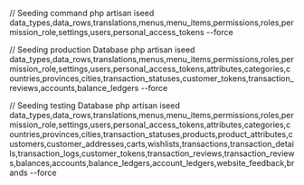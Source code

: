 
// Seeding command
php artisan iseed data_types,data_rows,translations,menus,menu_items,permissions,roles,permission_role,settings,users,personal_access_tokens --force


// Seeding production Database
php artisan iseed data_types,data_rows,translations,menus,menu_items,permissions,roles,permission_role,settings,users,personal_access_tokens,attributes,categories,countries,provinces,cities,transaction_statuses,customer_tokens,transaction_reviews,accounts,balance_ledgers --force

// Seeding testing Database
php artisan iseed data_types,data_rows,translations,menus,menu_items,permissions,roles,permission_role,settings,users,personal_access_tokens,attributes,categories,countries,provinces,cities,transaction_statuses,products,product_attributes,customers,customer_addresses,carts,wishlists,transactions,transaction_details,transaction_logs,customer_tokens,transaction_reviews,transaction_reviews,balances,accounts,balance_ledgers,account_ledgers,website_feedback,brands --force